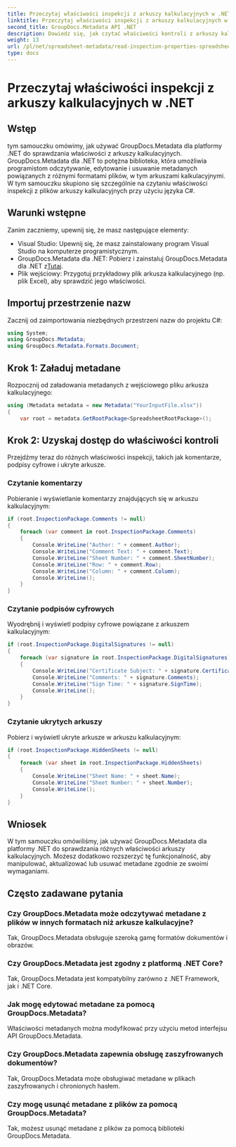 ```yaml
---
title: Przeczytaj właściwości inspekcji z arkuszy kalkulacyjnych w .NET
linktitle: Przeczytaj właściwości inspekcji z arkuszy kalkulacyjnych w .NET
second_title: GroupDocs.Metadata API .NET
description: Dowiedz się, jak czytać właściwości kontroli z arkuszy kalkulacyjnych przy użyciu GroupDocs.Metadata dla .NET. Bezproblemowy dostęp do komentarzy, podpisów cyfrowych i ukrytych arkuszy.
weight: 13
url: /pl/net/spreadsheet-metadata/read-inspection-properties-spreadsheets/
type: docs
---
```

# Przeczytaj właściwości inspekcji z arkuszy kalkulacyjnych w .NET

## Wstęp
tym samouczku omówimy, jak używać GroupDocs.Metadata dla platformy .NET do sprawdzania właściwości z arkuszy kalkulacyjnych. GroupDocs.Metadata dla .NET to potężna biblioteka, która umożliwia programistom odczytywanie, edytowanie i usuwanie metadanych powiązanych z różnymi formatami plików, w tym arkuszami kalkulacyjnymi. W tym samouczku skupiono się szczególnie na czytaniu właściwości inspekcji z plików arkuszy kalkulacyjnych przy użyciu języka C#.
## Warunki wstępne
Zanim zaczniemy, upewnij się, że masz następujące elementy:
- Visual Studio: Upewnij się, że masz zainstalowany program Visual Studio na komputerze programistycznym.
-  GroupDocs.Metadata dla .NET: Pobierz i zainstaluj GroupDocs.Metadata dla .NET z[Tutaj](https://releases.groupdocs.com/metadata/net/).
- Plik wejściowy: Przygotuj przykładowy plik arkusza kalkulacyjnego (np. plik Excel), aby sprawdzić jego właściwości.

## Importuj przestrzenie nazw
Zacznij od zaimportowania niezbędnych przestrzeni nazw do projektu C#:
```csharp
using System;
using GroupDocs.Metadata;
using GroupDocs.Metadata.Formats.Document;
```
## Krok 1: Załaduj metadane
Rozpocznij od załadowania metadanych z wejściowego pliku arkusza kalkulacyjnego:
```csharp
using (Metadata metadata = new Metadata("YourInputFile.xlsx"))
{
    var root = metadata.GetRootPackage<SpreadsheetRootPackage>();
```
## Krok 2: Uzyskaj dostęp do właściwości kontroli
Przejdźmy teraz do różnych właściwości inspekcji, takich jak komentarze, podpisy cyfrowe i ukryte arkusze.
### Czytanie komentarzy
Pobieranie i wyświetlanie komentarzy znajdujących się w arkuszu kalkulacyjnym:
```csharp
if (root.InspectionPackage.Comments != null)
{
    foreach (var comment in root.InspectionPackage.Comments)
    {
        Console.WriteLine("Author: " + comment.Author);
        Console.WriteLine("Comment Text: " + comment.Text);
        Console.WriteLine("Sheet Number: " + comment.SheetNumber);
        Console.WriteLine("Row: " + comment.Row);
        Console.WriteLine("Column: " + comment.Column);
        Console.WriteLine();
    }
}
```
### Czytanie podpisów cyfrowych
Wyodrębnij i wyświetl podpisy cyfrowe powiązane z arkuszem kalkulacyjnym:
```csharp
if (root.InspectionPackage.DigitalSignatures != null)
{
    foreach (var signature in root.InspectionPackage.DigitalSignatures)
    {
        Console.WriteLine("Certificate Subject: " + signature.CertificateSubject);
        Console.WriteLine("Comments: " + signature.Comments);
        Console.WriteLine("Sign Time: " + signature.SignTime);
        Console.WriteLine();
    }
}
```
### Czytanie ukrytych arkuszy
Pobierz i wyświetl ukryte arkusze w arkuszu kalkulacyjnym:
```csharp
if (root.InspectionPackage.HiddenSheets != null)
{
    foreach (var sheet in root.InspectionPackage.HiddenSheets)
    {
        Console.WriteLine("Sheet Name: " + sheet.Name);
        Console.WriteLine("Sheet Number: " + sheet.Number);
        Console.WriteLine();
    }
}
```

## Wniosek
W tym samouczku omówiliśmy, jak używać GroupDocs.Metadata dla platformy .NET do sprawdzania różnych właściwości arkuszy kalkulacyjnych. Możesz dodatkowo rozszerzyć tę funkcjonalność, aby manipulować, aktualizować lub usuwać metadane zgodnie ze swoimi wymaganiami.

## Często zadawane pytania
### Czy GroupDocs.Metadata może odczytywać metadane z plików w innych formatach niż arkusze kalkulacyjne?
Tak, GroupDocs.Metadata obsługuje szeroką gamę formatów dokumentów i obrazów.
### Czy GroupDocs.Metadata jest zgodny z platformą .NET Core?
Tak, GroupDocs.Metadata jest kompatybilny zarówno z .NET Framework, jak i .NET Core.
### Jak mogę edytować metadane za pomocą GroupDocs.Metadata?
Właściwości metadanych można modyfikować przy użyciu metod interfejsu API GroupDocs.Metadata.
### Czy GroupDocs.Metadata zapewnia obsługę zaszyfrowanych dokumentów?
Tak, GroupDocs.Metadata może obsługiwać metadane w plikach zaszyfrowanych i chronionych hasłem.
### Czy mogę usunąć metadane z plików za pomocą GroupDocs.Metadata?
Tak, możesz usunąć metadane z plików za pomocą biblioteki GroupDocs.Metadata.